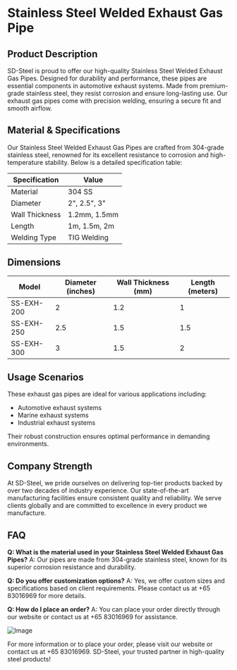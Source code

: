 # Stainless Steel Welded Exhaust Gas Pipe

## Product Description
SD-Steel is proud to offer our high-quality Stainless Steel Welded Exhaust Gas Pipes. Designed for durability and performance, these pipes are essential components in automotive exhaust systems. Made from premium-grade stainless steel, they resist corrosion and ensure long-lasting use. Our exhaust gas pipes come with precision welding, ensuring a secure fit and smooth airflow.

## Material & Specifications
Our Stainless Steel Welded Exhaust Gas Pipes are crafted from 304-grade stainless steel, renowned for its excellent resistance to corrosion and high-temperature stability. Below is a detailed specification table:

| Specification | Value |
|---------------|-------|
| Material      | 304 SS|
| Diameter      | 2", 2.5", 3" |
| Wall Thickness | 1.2mm, 1.5mm |
| Length        | 1m, 1.5m, 2m |
| Welding Type  | TIG Welding |

## Dimensions
| Model         | Diameter (inches) | Wall Thickness (mm) | Length (meters) |
|---------------|-------------------|---------------------|-----------------|
| SS-EXH-200    | 2                 | 1.2                 | 1               |
| SS-EXH-250    | 2.5               | 1.5                 | 1.5             |
| SS-EXH-300    | 3                 | 1.5                 | 2               |

## Usage Scenarios
These exhaust gas pipes are ideal for various applications including:
- Automotive exhaust systems
- Marine exhaust systems
- Industrial exhaust systems

Their robust construction ensures optimal performance in demanding environments.

## Company Strength
At SD-Steel, we pride ourselves on delivering top-tier products backed by over two decades of industry experience. Our state-of-the-art manufacturing facilities ensure consistent quality and reliability. We serve clients globally and are committed to excellence in every product we manufacture.

## FAQ
**Q: What is the material used in your Stainless Steel Welded Exhaust Gas Pipes?**
A: Our pipes are made from 304-grade stainless steel, known for its superior corrosion resistance and durability.

**Q: Do you offer customization options?**
A: Yes, we offer custom sizes and specifications based on client requirements. Please contact us at +65 83016969 for more details.

**Q: How do I place an order?**
A: You can place your order directly through our website or contact us at +65 83016969 for assistance.

![Image](https://github.com/user-attachments/assets/2567258e-e124-4816-932d-1809bd27ef0b)

For more information or to place your order, please visit our website or contact us at +65 83016969. SD-Steel, your trusted partner in high-quality steel products!